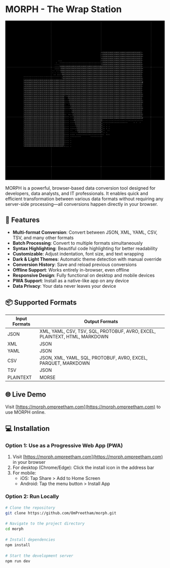 # MORPH - The Wrap Station

![MORPH Logo](/public/logo.jpg)

MORPH is a powerful, browser-based data conversion tool designed for developers, data analysts, and IT professionals. It enables quick and efficient transformation between various data formats without requiring any server-side processing—all conversions happen directly in your browser.

## 🚀 Features

- **Multi-format Conversion**: Convert between JSON, XML, YAML, CSV, TSV, and many other formats
- **Batch Processing**: Convert to multiple formats simultaneously
- **Syntax Highlighting**: Beautiful code highlighting for better readability
- **Customizable**: Adjust indentation, font size, and text wrapping
- **Dark & Light Themes**: Automatic theme detection with manual override
- **Conversion History**: Save and reload previous conversions
- **Offline Support**: Works entirely in-browser, even offline
- **Responsive Design**: Fully functional on desktop and mobile devices
- **PWA Support**: Install as a native-like app on any device
- **Data Privacy**: Your data never leaves your device

## 📦 Supported Formats

| Input Formats | Output Formats |
|--------------|----------------|
| JSON         | XML, YAML, CSV, TSV, SQL, PROTOBUF, AVRO, EXCEL, PLAINTEXT, HTML, MARKDOWN |
| XML          | JSON |
| YAML         | JSON |
| CSV          | JSON, XML, YAML, SQL, PROTOBUF, AVRO, EXCEL, PARQUET, MARKDOWN |
| TSV          | JSON |
| PLAINTEXT    | MORSE |

## 🌐 Live Demo

Visit [https://morph.ompreetham.com](https://morph.ompreetham.com) to use MORPH online.

## 💻 Installation

### Option 1: Use as a Progressive Web App (PWA)

1. Visit [https://morph.ompreetham.com](https://morph.ompreetham.com) in your browser
2. For desktop (Chrome/Edge): Click the install icon in the address bar
3. For mobile:
   - iOS: Tap Share > Add to Home Screen
   - Android: Tap the menu button > Install App

### Option 2: Run Locally

```bash
# Clone the repository
git clone https://github.com/OmPreetham/morph.git

# Navigate to the project directory
cd morph

# Install dependencies
npm install

# Start the development server
npm run dev
```

